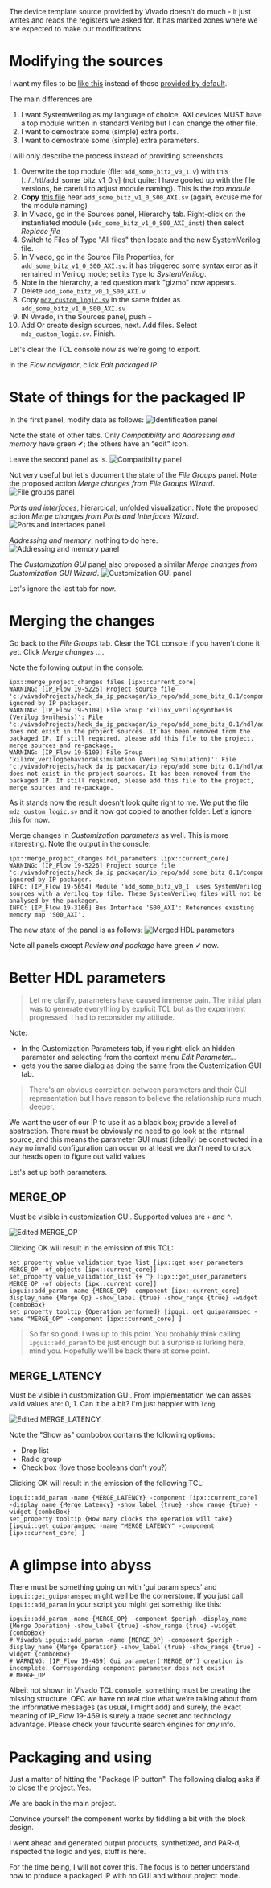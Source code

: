 The device template source provided by Vivado doesn't do much - it just writes and reads the registers we asked for.
It has marked zones where we are expected to make our modifications.

# Modifying the sources

I want my files to be [like this](../../rtl) instead of those [provided by default](../02_device_creation/initial_component/add_some_bitz_0.1/hdl).

The main differences are
1. I want SystemVerilog as my language of choice. AXI devices MUST have a top module written in standard Verilog but I can change the other file.
2. I want to demostrate some (simple) extra ports.
3. I want to demostrate some (simple) extra parameters.

I will only describe the process instead of providing screenshots.
1. Overwrite the top module (file: `add_some_bitz_v0_1.v`) with this [../../rtl/add_some_bitz_v1_0.v] (not quite: I have goofed up with the file versions, be careful to adjust module naming). This is the *top module*
2. **Copy** [this file](../../rtl/add_some_bitz_v1_0_S00_AXI.sv) near `add_some_bitz_v1_0_S00_AXI.sv` (again, excuse me for the module naming)
3. In Vivado, go in the Sources panel, Hierarchy tab. Right-click on the instantiated module (`add_some_bitz_v1_0_S00_AXI_inst`) then select *Replace file*
4. Switch to Files of Type "All files" then locate and the new SystemVerilog file. 
5. In Vivado, go in the Source File Properties, for `add_some_bitz_v1_0_S00_AXI.sv`: it has triggered some syntax error as it remained in Verilog mode; set its `Type` to *SystemVerilog*.
6. Note in the hierarchy, a red question mark "gizmo" now appears.
7. Delete `add_some_bitz_v0_1_S00_AXI.v`
8. Copy [`mdz_custom_logic.sv`](../../rtl/mdz_custom_logic.sv) in the same folder as `add_some_bitz_v1_0_S00_AXI.sv`
9. IN Vivado, in the Sources panel, push +
10. Add Or create design sources, next. Add files. Select `mdz_custom_logic.sv`. Finish.

Let's clear the TCL console now as we're going to export.

In the *Flow navigator*, click *Edit packaged IP*.

# State of things for the packaged IP

In the first panel, modify data as follows:
![Identification panel](./15_epip_01_identification.png)

Note the state of other tabs. Only *Compatibility* and *Addressing and memory* have green ✔; the others have an "edit" icon.

Leave the second panel as is.
![Compatibility panel](./16_epip_02_compatibility.png)

Not very useful but let's document the state of the *File Groups* panel. Note the proposed action *Merge changes from File Groups Wizard*.
![File groups panel](./17_epip_03_file_groups.png)

*Ports and interfaces*, hierarcical, unfolded visualization. Note the proposed action *Merge changes from Ports and Interfaces Wizard*.
![Ports and interfaces panel](./18_epip_04_ports_and_interfaces.png)

*Addressing and memory*, nothing to do here.
![Addressing and memory panel](./19_epip_05_addressing_and_memory.png)

The *Customization GUI* panel also proposed a similar *Merge changes from Customization GUI Wizard*.
![Customization GUI panel](./20_epip_06_customization_gui.png)

Let's ignore the last tab for now.

# Merging the changes

Go back to the *File Groups* tab. Clear the TCL console if you haven't done it yet.
Click *Merge changes &hellip;*.

Note the following output in the console:
```
ipx::merge_project_changes files [ipx::current_core]
WARNING: [IP_Flow 19-5226] Project source file 'c:/vivadoProjects/hack_da_ip_packagar/ip_repo/add_some_bitz_0.1/component.xml' ignored by IP packager.
WARNING: [IP_Flow 19-5109] File Group 'xilinx_verilogsynthesis (Verilog Synthesis)': File 'c:/vivadoProjects/hack_da_ip_packagar/ip_repo/add_some_bitz_0.1/hdl/add_some_bitz_v0_1_S00_AXI.v' does not exist in the project sources. It has been removed from the packaged IP. If still required, please add this file to the project, merge sources and re-package.
WARNING: [IP_Flow 19-5109] File Group 'xilinx_verilogbehavioralsimulation (Verilog Simulation)': File 'c:/vivadoProjects/hack_da_ip_packagar/ip_repo/add_some_bitz_0.1/hdl/add_some_bitz_v0_1_S00_AXI.v' does not exist in the project sources. It has been removed from the packaged IP. If still required, please add this file to the project, merge sources and re-package.
```

As it stands now the result doesn't look quite right to me. We put the file `mdz_custom_logic.sv` and it now got copied to another folder. Let's ignore this for now.

Merge changes in *Customization parameters* as well. This is more interesting.
Note the output in the console:
```
ipx::merge_project_changes hdl_parameters [ipx::current_core]
WARNING: [IP_Flow 19-5226] Project source file 'c:/vivadoProjects/hack_da_ip_packagar/ip_repo/add_some_bitz_0.1/component.xml' ignored by IP packager.
INFO: [IP_Flow 19-5654] Module 'add_some_bitz_v0_1' uses SystemVerilog sources with a Verilog top file. These SystemVerilog files will not be analysed by the packager.
INFO: [IP_Flow 19-3166] Bus Interface 'S00_AXI': References existing memory map 'S00_AXI'.
```

The new state of the panel is as follows:
![Merged HDL parameters](./22_epip_merged_hdl_parameters)

Note all panels except *Review and package* have green ✔ now.

# Better HDL parameters

> Let me clarify, parameters have caused immense pain. The initial plan was to generate everything by explicit TCL but as the experiment progressed, I had to reconsider my attitude.

Note:
- In the Customization Parameters tab, if you right-click an hidden parameter and selecting from the context menu *Edit Parameter&hellip;*
- gets you the same dialog as doing the same from the Custemization GUI tab.

> There's an obvious correlation between parameters and their GUI representation but I have reason to believe the relationship runs much deeper.

We want the user of our IP to use it as a black box; provide a level of abstraction. There must be obviously no need to go look at the internal source, and this means the parameter GUI must (ideally) be constructed in a way no invalid configuration can occur or at least we don't need to crack our heads open to figure out valid values.

Let's set up both parameters.

## MERGE_OP

Must be visible in customization GUI.
Supported values are `+` and `^`.

![Edited MERGE_OP](./23_editing_MERGE_OP.png)

Clicking OK will result in the emission of this TCL:
```
set_property value_validation_type list [ipx::get_user_parameters MERGE_OP -of_objects [ipx::current_core]]
set_property value_validation_list {+ ^} [ipx::get_user_parameters MERGE_OP -of_objects [ipx::current_core]]
ipgui::add_param -name {MERGE_OP} -component [ipx::current_core] -display_name {Merge Op} -show_label {true} -show_range {true} -widget {comboBox}
set_property tooltip {Operation performed} [ipgui::get_guiparamspec -name "MERGE_OP" -component [ipx::current_core] ]
```

> So far so good. I was up to this point. You probably think calling `ipgui::add_param` to be just enough but a surprise is lurking here, mind you. Hopefully we'll be back there at some point.

## MERGE_LATENCY

Must be visible in customization GUI.
From implementation we can asses valid values are: 0, 1.
Can it be a bit? I'm just happier with `long`.

![Edited MERGE_LATENCY](./24_editing_MERGE_LATENCY.png)

Note the "Show as" combobox contains the following options:
- Drop list
- Radio group
- Check box (love those booleans don't you?)

Clicking OK will result in the emission of the following TCL:
```
ipgui::add_param -name {MERGE_LATENCY} -component [ipx::current_core] -display_name {Merge Latency} -show_label {true} -show_range {true} -widget {comboBox}
set_property tooltip {How many clocks the operation will take} [ipgui::get_guiparamspec -name "MERGE_LATENCY" -component [ipx::current_core] ]
```

# A glimpse into abyss

There must be something going on with 'gui param specs' and `ipgui::get_guiparamspec` might well be the cornerstone. If you just call `ipgui::add_param` in your script you might get somethig like this:

```
ipgui::add_param -name {MERGE_OP} -component $periph -display_name {Merge Operation} -show_label {true} -show_range {true} -widget {comboBox}
# Vivado% ipgui::add_param -name {MERGE_OP} -component $periph -display_name {Merge Operation} -show_label {true} -show_range {true} -widget {comboBox}
# WARNING: [IP_Flow 19-469] Gui parameter('MERGE_OP') creation is incomplete. Corresponding component parameter does not exist
# MERGE_OP
```

Albeit not shown in Vivado TCL console, something must be creating the missing structure. OFC we have no real clue what we're talking about from the informative messages (as usual, I might add) and surely, the exact meaning of IP_Flow 19-469 is surely a trade secret and technology advantage. Please check your favourite search engines for *any* info.

# Packaging and using

Just a matter of hitting the "Package IP button". The following dialog asks if to close the project. Yes.

We are back in the main project.

Convince yourself the component works by fiddling a bit with the block design.

I went ahead and generated output products, synthetized, and PAR-d, inspected the logic and yes, stuff is here.

For the time being, I will not cover this. The focus is to better understand how to produce a packaged IP with no GUI and without project mode.
